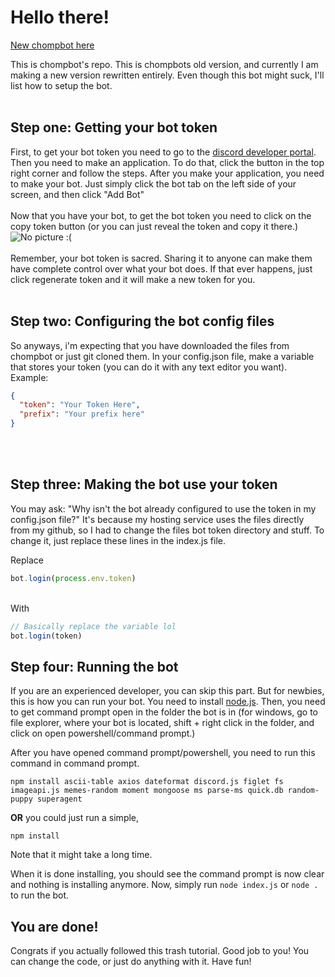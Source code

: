# Hello there!
[New chompbot here](https://github.com/ChompChompDead/ChompBot-Rewrite)

This is chompbot's repo. This is chompbots old version, and currently I am making a new version rewritten entirely. Even though this bot might suck, I'll list how to setup the bot. 
<br> 
<br>
## Step one: Getting your bot token 

First, to get your bot token you need to go to the [discord developer portal](https://discord.com/developers/applications). Then you need to make an application. To do that, click the button in the top right corner and follow the steps. After you make your application, you need to make your bot. Just simply click the bot tab on the left side of your screen, and then click "Add Bot"
<br>
<br>
Now that you have your bot, to get the bot token you need to click on the copy token button (or you can just reveal the token and copy it there.)<br>
![No picture :(](https://cdn.discordapp.com/attachments/697634291340804106/770335284998832128/unknown.png)
<br>
<br> 
Remember, your bot token is sacred. Sharing it to anyone can make them have complete control over what your bot does. If that ever happens, just click regenerate token and it will make a new token for you.
<br>
<br>
## Step two: Configuring the bot config files
So anyways, i'm expecting that you have downloaded the files from chompbot or just git cloned them. In your config.json file, make a variable that stores your token (you can do it with any text editor you want). Example:
```json
{
  "token": "Your Token Here",
  "prefix": "Your prefix here"
}
```
<br>
<br>

## Step three: Making the bot use your token
You may ask: "Why isn't the bot already configured to use the token in my config.json file?" It's because my hosting service uses the files directly from my github, so I had to change the files bot token directory and stuff. To change it, just replace these lines in the index.js file. 

Replace
<br>
```js
bot.login(process.env.token)
```
<br>
With
<br>

```js
// Basically replace the variable lol
bot.login(token)
```

## Step four: Running the bot
If you are an experienced developer, you can skip this part. But for newbies, this is how you can run your bot. You need to install [node.js](https://nodejs.org). Then, you need to get command prompt open in the folder the bot is in (for windows, go to file explorer, where your bot is located, shift + right click in the folder, and click on open powershell/command prompt.)

After you have opened command prompt/powershell, you need to run this command in command prompt.

```
npm install ascii-table axios dateformat discord.js figlet fs imageapi.js memes-random moment mongoose ms parse-ms quick.db random-puppy superagent
```

**OR** you could just run a simple,

```
npm install
```

Note that it might take a long time.

When it is done installing, you should see the command prompt is now clear and nothing is installing anymore. Now, simply run `node index.js` or `node .` to run the bot.

## You are done!
Congrats if you actually followed this trash tutorial. Good job to you! You can change the code, or just do anything with it. Have fun!

